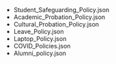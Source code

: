 - Student_Safeguarding_Policy.json
- Academic_Probation_Policy.json
- Cultural_Probation_Policy.json
- Leave_Policy.json
- Laptop_Policy.json
- COVID_Policies.json
- Alumni_policy.json


